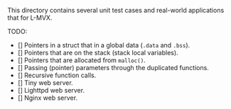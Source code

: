 This directory contains several unit test cases and real-world applications that for L-MVX.

TODO:
- [] Pointers in a struct that in a global data (`.data` and `.bss`).
- [] Pointers that are on the stack (stack local variables).
- [] Pointers that are allocated from `malloc()`.
- [] Passing (pointer) parameters through the duplicated functions.
- [] Recursive function calls.
- [] Tiny web server.
- [] Lighttpd web server.
- [] Nginx web server.